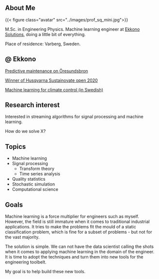 ## About Me

{{< figure class="avatar" src="../images/prof_sq_mini.jpg">}}

M.Sc. in Engineering Physics. Machine learning engineer at [Ekkono Solutions](https://ekkono.ai), 
doing a little bit of everything. 

Place of residence: Varberg, Sweden.

## @ Ekkono

[Predictive maintenance on Öresundsbron](https://www.ekkono.ai/ekkono-and-acobia-predict-maintenance-on-oresundsbron/)

[Winner of Husqvarna Sustainovate open 2020](https://www.ekkono.ai/ekkono-winner-of-sustainovate-open-2020/)

[Machine learning for climate control (in Swedish)](https://www.acobia.se/2019/11/25/spara-energi-och-skapa-ett-behagligt-klimat-med-machine-learning/)

## Research interest

Interested in streaming algorithms for signal processing and machine learning.

How do we solve X?

## Topics

* Machine learning
* Signal processing
	* Transform theory
	* Time series analysis
* Quality statistics
* Stochastic simulation
* Computational science

## Goals

Machine learning is a force multiplier for engineers such as myself. However, the field is 
still immature when it comes to traditional industrial applications. It tries to make the
problems fit the mould of a static classification problem, which is fine for a
subset of problems - but not for the vast majority.

The solution is simple. We can not have the data scientist calling the shots when it comes to 
applying machine learning in the domain of the engineer. It is time to adopt the techniques and
turn them into new tools for the engineering toolbelt.

My goal is to help build these new tools.
